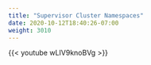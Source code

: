```yaml
---
title: "Supervisor Cluster Namespaces"
date: 2020-10-12T18:40:26-07:00
weight: 3010
---
```

{{< youtube wLIV9knoBVg >}}
